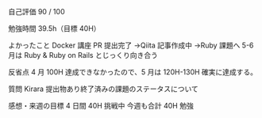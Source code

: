 自己評価
90 / 100

勉強時間
39.5h（目標 40H）

よかったこと
Docker 講座 PR 提出完了 →Qiita 記事作成中 →Ruby 課題へ
5-6 月は Ruby & Ruby on Rails とじっくり向き合う

反省点
4 月 100H 達成できなかったので、5 月は 120H-130H 確実に達成する。

質問
Kirara 提出物あり終了済みの課題のステータスについて

感想・来週の目標
4 日間 40H 挑戦中
今週も合計 40H 勉強
